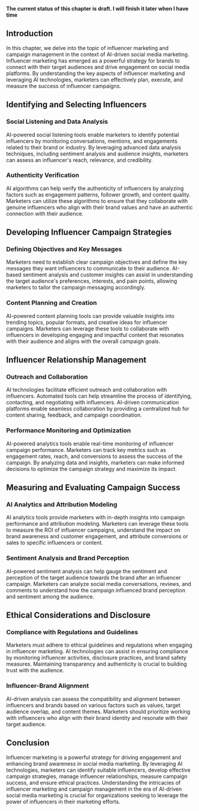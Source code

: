 **The current status of this chapter is draft. I will finish it later when I have time**

Introduction
------------

In this chapter, we delve into the topic of influencer marketing and campaign management in the context of AI-driven social media marketing. Influencer marketing has emerged as a powerful strategy for brands to connect with their target audiences and drive engagement on social media platforms. By understanding the key aspects of influencer marketing and leveraging AI technologies, marketers can effectively plan, execute, and measure the success of influencer campaigns.

Identifying and Selecting Influencers
-------------------------------------

### Social Listening and Data Analysis

AI-powered social listening tools enable marketers to identify potential influencers by monitoring conversations, mentions, and engagements related to their brand or industry. By leveraging advanced data analysis techniques, including sentiment analysis and audience insights, marketers can assess an influencer's reach, relevance, and credibility.

### Authenticity Verification

AI algorithms can help verify the authenticity of influencers by analyzing factors such as engagement patterns, follower growth, and content quality. Marketers can utilize these algorithms to ensure that they collaborate with genuine influencers who align with their brand values and have an authentic connection with their audience.

Developing Influencer Campaign Strategies
-----------------------------------------

### Defining Objectives and Key Messages

Marketers need to establish clear campaign objectives and define the key messages they want influencers to communicate to their audience. AI-based sentiment analysis and customer insights can assist in understanding the target audience's preferences, interests, and pain points, allowing marketers to tailor the campaign messaging accordingly.

### Content Planning and Creation

AI-powered content planning tools can provide valuable insights into trending topics, popular formats, and creative ideas for influencer campaigns. Marketers can leverage these tools to collaborate with influencers in developing engaging and impactful content that resonates with their audience and aligns with the overall campaign goals.

Influencer Relationship Management
----------------------------------

### Outreach and Collaboration

AI technologies facilitate efficient outreach and collaboration with influencers. Automated tools can help streamline the process of identifying, contacting, and negotiating with influencers. AI-driven communication platforms enable seamless collaboration by providing a centralized hub for content sharing, feedback, and campaign coordination.

### Performance Monitoring and Optimization

AI-powered analytics tools enable real-time monitoring of influencer campaign performance. Marketers can track key metrics such as engagement rates, reach, and conversions to assess the success of the campaign. By analyzing data and insights, marketers can make informed decisions to optimize the campaign strategy and maximize its impact.

Measuring and Evaluating Campaign Success
-----------------------------------------

### AI Analytics and Attribution Modeling

AI analytics tools provide marketers with in-depth insights into campaign performance and attribution modeling. Marketers can leverage these tools to measure the ROI of influencer campaigns, understand the impact on brand awareness and customer engagement, and attribute conversions or sales to specific influencers or content.

### Sentiment Analysis and Brand Perception

AI-powered sentiment analysis can help gauge the sentiment and perception of the target audience towards the brand after an influencer campaign. Marketers can analyze social media conversations, reviews, and comments to understand how the campaign influenced brand perception and sentiment among the audience.

Ethical Considerations and Disclosure
-------------------------------------

### Compliance with Regulations and Guidelines

Marketers must adhere to ethical guidelines and regulations when engaging in influencer marketing. AI technologies can assist in ensuring compliance by monitoring influencer activities, disclosure practices, and brand safety measures. Maintaining transparency and authenticity is crucial to building trust with the audience.

### Influencer-Brand Alignment

AI-driven analysis can assess the compatibility and alignment between influencers and brands based on various factors such as values, target audience overlap, and content themes. Marketers should prioritize working with influencers who align with their brand identity and resonate with their target audience.

Conclusion
----------

Influencer marketing is a powerful strategy for driving engagement and enhancing brand awareness in social media marketing. By leveraging AI technologies, marketers can identify suitable influencers, develop effective campaign strategies, manage influencer relationships, measure campaign success, and ensure ethical practices. Understanding the intricacies of influencer marketing and campaign management in the era of AI-driven social media marketing is crucial for organizations seeking to leverage the power of influencers in their marketing efforts.
